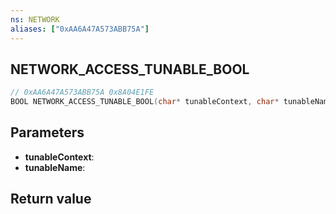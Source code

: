 ```yaml
---
ns: NETWORK
aliases: ["0xAA6A47A573ABB75A"]
---
```

## NETWORK_ACCESS_TUNABLE_BOOL

```c
// 0xAA6A47A573ABB75A 0x8A04E1FE
BOOL NETWORK_ACCESS_TUNABLE_BOOL(char* tunableContext, char* tunableName);
```

## Parameters
* **tunableContext**: 
* **tunableName**: 

## Return value
